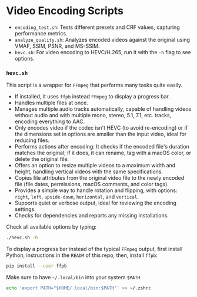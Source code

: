 # Video Encoding Scripts

* `encoding_test.sh`: Tests different presets and CRF values, capturing performance metrics.
* `analyze_quality.sh`: Analyzes encoded videos against the original using VMAF, SSIM, PSNR, and MS-SSIM.
* `hevc.sh`: For video encoding to HEVC/H.265, run it with the `-h` flag to see options.


### `hevc.sh`
This script is a wrapper for `FFmpeg` that performs many tasks quite easily.

* If installed, it uses `ffpb` instead `FFmpeg` to display a progress bar.
* Handles multiple files at once.
* Manages multiple audio tracks automatically, capable of handling videos without audio and with multiple mono, stereo, 5.1, 7.1, etc. tracks, encoding everything to AAC.
* Only encodes video if the codec isn't HEVC (to avoid re-encoding) or if the dimensions set in options are smaller than the input video, ideal for reducing files.
* Performs actions after encoding: It checks if the encoded file's duration matches the original; if it does, it can rename, tag with a macOS color, or delete the original file.
* Offers an option to resize multiple videos to a maximum width and height, handling vertical videos with the same specifications.
* Copies file attributes from the original video file to the newly encoded file (file dates, permissions, macOS comments, and color tags).
* Provides a simple way to handle rotation and flipping, with options: `right`, `left`, `upside-down`, `horizontal`, and `vertical`.
* Supports quiet or verbose output, ideal for reviewing the encoding settings.
* Checks for dependencies and reports any missing installations.


Check all available options by typing:
```sh
./hevc.sh -h
```

To display a progress bar instead of the typical `FFmpeg` output, first install Python, instructions in the `READM` of this repo, then, install `ffpb`:
```sh
pip install --user ffpb
```

Make sure to have `~/.local/bin` into your system `$PATH`
```sh
echo 'export PATH="$HOME/.local/bin:$PATH"' >> ~/.zshrc
```
